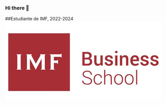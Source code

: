 ### Hi there 👋
##Estudiante de IMF, 2022-2024
![logo](https://github.com/JoseVera12/JoseVera12/blob/main/assets/imf.jpg?raw=true)
<!--
**JoseVera12/JoseVera12** is a ✨ _special_ ✨ repository because its `README.md` (this file) appears on your GitHub profile.

Here are some ideas to get you started:

- 🔭 I’m currently working on ...
- 🌱 I’m currently learning ...
- 👯 I’m looking to collaborate on ...
- 🤔 I’m looking for help with ...
- 💬 Ask me about ...
- 📫 How to reach me: ...
- 😄 Pronouns: ...
- ⚡ Fun fact: ...
-->
